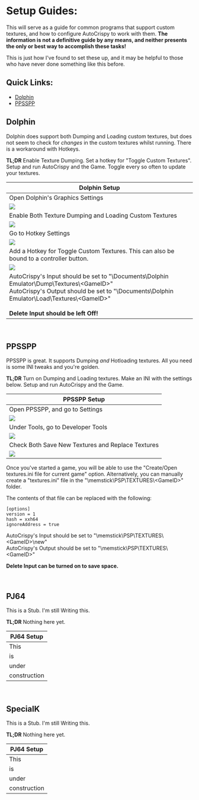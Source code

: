 # Setup Guides:

This will serve as a guide for common programs that support custom textures, and how to configure AutoCrispy to work with them.  **The information is not a definitive guide by any means, and neither presents the only or best way to accomplish these tasks!**

This is just how I've found to set these up, and it may be helpful to those who have never done something like this before.

  ## Quick Links:
  
  - [Dolphin](https://github.com/WalkerMx/AutoCrispy/blob/master/GUIDES.md#dolphin)
  - [PPSSPP](https://github.com/WalkerMx/AutoCrispy/blob/master/GUIDES.md#ppsspp)


  ## Dolphin
  
  Dolphin does support both Dumping and Loading custom textures, but does not seem to check for *changes* in the custom textures whilst running. There is a workaround with Hotkeys.
  
  **TL;DR** Enable Texture Dumping. Set a hotkey for "Toggle Custom Textures". Setup and run AutoCrispy and the Game. Toggle every so often to update your textures.
  
  |Dolphin Setup|
  |----|
  |Open Dolphin's Graphics Settings|
  |<img src="https://github.com/WalkerMx/DemoImages/blob/master/Guide_Assets/Dolphin01.png">|
  |Enable Both Texture Dumping and Loading Custom Textures|
  |<img src="https://github.com/WalkerMx/DemoImages/blob/master/Guide_Assets/Dolphin02.png">|
  |Go to Hotkey Settings|
  |<img src="https://github.com/WalkerMx/DemoImages/blob/master/Guide_Assets/Dolphin03.png">|
  |Add a Hotkey for Toggle Custom Textures. This can also be bound to a controller button.|
  <img src="https://github.com/WalkerMx/DemoImages/blob/master/Guide_Assets/Dolphin04.png">|
  |AutoCrispy's Input should be set to "\Documents\Dolphin Emulator\Dump\Textures\\\<GameID>"<br />AutoCrispy's Output should be set to "\Documents\Dolphin Emulator\Load\Textures\\\<GameID>"<br /><br />**Delete Input should be left Off!**|

  <br />
  
  ## PPSSPP
  
  PPSSPP is great. It supports Dumping *and* Hotloading textures. All you need is some INI tweaks and you're golden.
  
  **TL;DR** Turn on Dumping and Loading textures. Make an INI with the settings below. Setup and run AutoCrispy and the Game. 
  
  |PPSSPP Setup|
  |----|
  |Open PPSSPP, and go to Settings|
  |<img src="https://github.com/WalkerMx/DemoImages/blob/master/Guide_Assets/PPSSPP01.png">|
  |Under Tools, go to Developer Tools|
  |<img src="https://github.com/WalkerMx/DemoImages/blob/master/Guide_Assets/PPSSPP02.png">|
  |Check Both Save New Textures and Replace Textures|
  |<img src="https://github.com/WalkerMx/DemoImages/blob/master/Guide_Assets/PPSSPP03.png">|
  
  Once you've started a game, you will be able to use the "Create/Open textures.ini file for current game" option. Alternatively, you can manually create a "textures.ini" file in the "\memstick\PSP\TEXTURES\\\<GameID>" folder.
  
  The contents of that file can be replaced with the following:
  
    [options]
    version = 1
    hash = xxh64
    ignoreAddress = true
    
  AutoCrispy's Input should be set to "\memstick\PSP\TEXTURES\\\<GameID>\new"<br />
  AutoCrispy's Output should be set to "\memstick\PSP\TEXTURES\\\<GameID>"

  **Delete Input can be turned on to save space.**
  
   <br />
  
  ## PJ64
  
  This is a Stub. I'm still Writing this.
  
  **TL;DR** Nothing here yet.
  
  |PJ64 Setup|
  |----|
  |This|
  |is|
  |under|
  |construction|
  
   <br />
  
  ## SpecialK
  
  This is a Stub. I'm still Writing this.
  
  **TL;DR** Nothing here yet.
  
  |PJ64 Setup|
  |----|
  |This|
  |is|
  |under|
  |construction|
